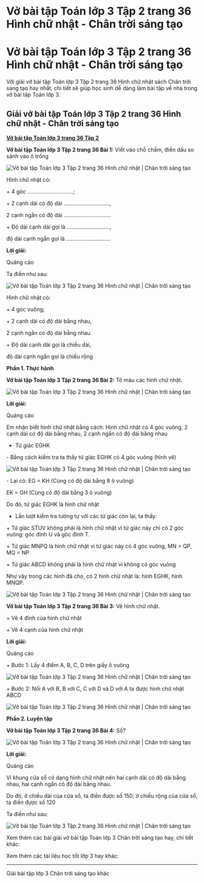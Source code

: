 # Vở bài tập Toán lớp 3 Tập 2 trang 36 Hình chữ nhật - Chân trời sáng tạo

# Vở bài tập Toán lớp 3 Tập 2 trang 36 Hình chữ nhật - Chân trời sáng tạo

Với giải vở bài tập Toán lớp 3 Tập 2 trang 36 Hình chữ nhật sách Chân trời sáng tạo hay nhất, chi tiết sẽ giúp học sinh dễ dàng làm bài tập về nhà trong vở bài tập Toán lớp 3.

## Giải vở bài tập Toán lớp 3 Tập 2 trang 36 Hình chữ nhật - Chân trời sáng tạo

[**Vở bài tập Toán lớp 3 trang 36 Tập 2**](https://vietjack.com/vbt-toan-3-ct/vbt-toan-lop-3-trang-36-tap-2.jsp)

**Vở bài tập Toán lớp 3 Tập 2 trang 36 Bài 1:** Viết vào chỗ chấm, điền dấu so sánh vào ô trống

![Vở bài tập Toán lớp 3 Tập 2 trang 36 Hình chữ nhật | Chân trời sáng tạo](https://vietjack.com/vbt-toan-3-ct/images/hinh-chu-nhat.PNG)

Hình chữ nhật có:

\+ 4 góc …………………………;

\+ 2 cạnh dài có độ dài …………………………,

2 cạnh ngắn có độ dài ………………………….

\+ Độ dài cạnh dài gọi là ……………………….,

độ dài cạnh ngắn gọi là ………………………..

**Lời giải:**

Quảng cáo

Ta điền như sau:

![Vở bài tập Toán lớp 3 Tập 2 trang 36 Hình chữ nhật | Chân trời sáng tạo](https://vietjack.com/vbt-toan-3-ct/images/hinh-chu-nhat-1.PNG)

Hình chữ nhật có:

\+ 4 góc vuông;

\+ 2 cạnh dài có độ dài bằng nhau,

2 cạnh ngắn có độ dài bằng nhau

\+ Độ dài cạnh dài gọi là chiều dài,

độ dài cạnh ngắn gọi là chiều rộng

**Phần 1. Thực hành**

**Vở bài tập Toán lớp 3 Tập 2 trang 36 Bài 2:** Tô màu các hình chữ nhật.

![Vở bài tập Toán lớp 3 Tập 2 trang 36 Hình chữ nhật | Chân trời sáng tạo](https://vietjack.com/vbt-toan-3-ct/images/hinh-chu-nhat-2.PNG)

**Lời giải:**

Quảng cáo

Em nhận biết hình chữ nhật bằng cách: Hình chữ nhật có 4 góc vuông, 2 cạnh dài có độ dài bằng nhau, 2 cạnh ngắn có độ dài bằng nhau

* Tứ giác EGHK

\- Bằng cách kiểm tra ta thấy tứ giác EGHK có 4 góc vuông (hình vẽ)

![Vở bài tập Toán lớp 3 Tập 2 trang 36 Hình chữ nhật | Chân trời sáng tạo](https://vietjack.com/vbt-toan-3-ct/images/hinh-chu-nhat-3.PNG)

\- Lại có: EG = KH (Cùng có độ dài bằng 8 ô vuông)

EK = GH (Cùng có độ dài bằng 3 ô vuông)

Do đó, tứ giác EGHK là hình chữ nhật

* Lần lượt kiểm tra tương tự với các tứ giác còn lại, ta thấy:

\+ Tứ giác STUV không phải là hình chữ nhật vì tứ giác này chỉ có 2 góc vuông: góc đỉnh U và góc đỉnh T.

\+ Tứ giác MNPQ là hình chữ nhật vì tứ giác này có 4 góc vuông, MN = QP, MQ = NP

\+ Tứ giác ABCD không phải là hình chữ nhật vì không có góc vuông

Như vậy trong các hình đã cho, có 2 hình chữ nhật là: hình EGHK, hình MNQP.

![Vở bài tập Toán lớp 3 Tập 2 trang 36 Hình chữ nhật | Chân trời sáng tạo](https://vietjack.com/vbt-toan-3-ct/images/hinh-chu-nhat-4.PNG)

**Vở bài tập Toán lớp 3 Tập 2 trang 36 Bài 3:** Vẽ hình chữ nhật.

\+ Vẽ 4 đỉnh của hình chữ nhật

\+ Vẽ 4 cạnh của hình chữ nhật

**Lời giải:**

Quảng cáo

\+ Bước 1: Lấy 4 điểm A, B, C, D trên giấy ô vuông

![Vở bài tập Toán lớp 3 Tập 2 trang 36 Hình chữ nhật | Chân trời sáng tạo](https://vietjack.com/vbt-toan-3-ct/images/hinh-chu-nhat-5.PNG)

\+ Bước 2: Nối A với B, B với C, C với D và D với A ta được hình chữ nhật ABCD

![Vở bài tập Toán lớp 3 Tập 2 trang 36 Hình chữ nhật | Chân trời sáng tạo](https://vietjack.com/vbt-toan-3-ct/images/hinh-chu-nhat-6.PNG)

**Phần 2. Luyện tập**

**Vở bài tập Toán lớp 3 Tập 2 trang 36 Bài 4:** Số?

![Vở bài tập Toán lớp 3 Tập 2 trang 36 Hình chữ nhật | Chân trời sáng tạo](https://vietjack.com/vbt-toan-3-ct/images/hinh-chu-nhat-7.PNG)

**Lời giải:**

Quảng cáo

Vì khung cửa sổ có dạng hình chữ nhật nên hai cạnh dài có độ dài bằng nhau, hai cạnh ngắn có độ dài bằng nhau.

Do đó, ở chiều dài của cửa sổ, ta điền được số 150; ở chiều rộng của cửa sổ, ta điền được số 120

Ta điền như sau:

![Vở bài tập Toán lớp 3 Tập 2 trang 36 Hình chữ nhật | Chân trời sáng tạo](https://vietjack.com/vbt-toan-3-ct/images/hinh-chu-nhat-8.PNG)

Xem thêm các bài giải vở bài tập Toán lớp 3 Chân trời sáng tạo hay, chi tiết khác:

Xem thêm các tài liệu học tốt lớp 3 hay khác:

* * *

Giải bài tập lớp 3 Chân trời sáng tạo khác
